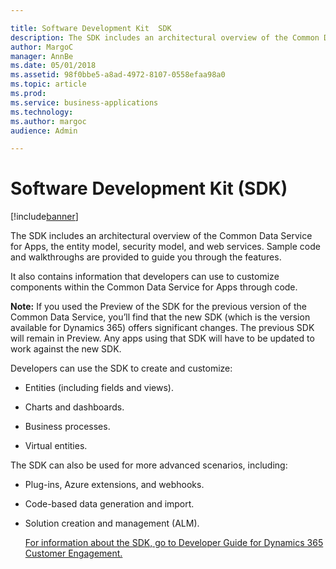 ```yaml
---

title: Software Development Kit  SDK 
description: The SDK includes an architectural overview of the Common Data Service for Apps, the entity model, security model, and web services.
author: MargoC
manager: AnnBe
ms.date: 05/01/2018
ms.assetid: 98f0bbe5-a8ad-4972-8107-0558efaa98a0
ms.topic: article
ms.prod: 
ms.service: business-applications
ms.technology: 
ms.author: margoc
audience: Admin

---
```

#  Software Development Kit (SDK)




[!include[banner](../../../includes/banner.md)]

The SDK includes an architectural overview of the Common Data Service for Apps,
the entity model, security model, and web services. Sample code and walkthroughs
are provided to guide you through the features.

It also contains information that developers can use to customize components
within the Common Data Service for Apps through code.

**Note:** If you used the Preview of the SDK for the previous version of the
Common Data Service, you’ll find that the new SDK (which is the version
available for Dynamics 365) offers significant changes. The previous SDK will
remain in Preview. Any apps using that SDK will have to be updated to work
against the new SDK.

Developers can use the SDK to create and customize:

-   Entities (including fields and views).

-   Charts and dashboards.

-   Business processes.

-   Virtual entities.

The SDK can also be used for more advanced scenarios, including:

-   Plug-ins, Azure extensions, and webhooks.

-   Code-based data generation and import.

-   Solution creation and management (ALM). 

    [For information about the SDK, go to Developer Guide for Dynamics 365
    Customer
    Engagement.](https://docs.microsoft.com/en-us/dynamics365/customer-engagement/developer/developer-guide)
